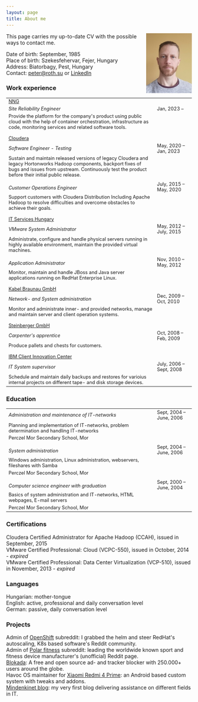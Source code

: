 ```yaml
---
layout: page
title: About me
---
```

<img src="/assets/pic/peter.jpg" align="right" width="124" height="162"/>
This page carries my up-to-date CV with the possible ways to contact me.  
  
Date of birth: September, 1985  
Place of birth: Szekesfehervar, Fejer, Hungary  
Address: Biatorbagy, Pest, Hungary  
Contact: peter@roth.su or [LinkedIn](https://www.linkedin.com/in/thisispeterroth/)  
  
<style>
  table, tr, td {
    align: left;
    font-size: .8rem;
  }
</style>

### Work experience
<table>
  <col width="80%">
  <col width="20%">
  <tr>
    <td><a href="https://nng.com/" target="_blank">NNG</a></td>
  </tr>
  <tr>
    <td><i>Site Reliability Engineer</i></td>
    <td>Jan, 2023 &ndash; </td>
  </tr>
  <tr>
    <td style="border-bottom: 10px solid transparent;">Provide the platform for the company's product using public cloud with the help of container orchestration, infrastructure as code, monitoring services and related software tools.</td>
  </tr>
  <tr>
    <td><a href="https://www.cloudera.com/" target="_blank">Cloudera</a></td>
  </tr>
  <tr>
    <td><i>Software Engineer - Testing</i></td>
    <td>May, 2020 &ndash; Jan, 2023</td>
  </tr>
  <tr>
    <td style="border-bottom: 10px solid transparent;">Sustain and maintain released versions of legacy Cloudera and legacy Hortonworks Hadoop components, backport fixes of bugs and issues from upstream. Continuously test the product before their initial public release.</td>
  </tr>
  <tr>
    <td><i>Customer Operations Engineer</i></td>
    <td>July, 2015 &ndash; May, 2020</td>
  </tr>
  <tr>
    <td style="border-bottom: 10px solid transparent;">Support customers with Cloudera Distribution Including Apache Hadoop to resolve difficulties and overcome obstacles to achieve their goals.</td>
  </tr>
  <tr>
    <td><a href="https://www.it-services.hu/" target="_blank">IT Services Hungary</a></td>
  </tr>
  <tr>
    <td><i>VMware System Administrator</i></td>
    <td>May, 2012 &ndash; July, 2015</td>
  </tr>
  <tr>
    <td style="border-bottom: 10px solid transparent;">Administrate, configure and handle physical servers running in highly available environment, maintain the provided virtual machines.</td>
  </tr>
  <tr>
    <td><i>Application Administrator</i></td>
    <td>Nov, 2010 &ndash; May, 2012</td>
  </tr>
  <tr>
    <td style="border-bottom: 10px solid transparent;">Monitor, maintain and handle JBoss and Java server applications running on RedHat Enterprise Linux.</td>
  </tr>
  <tr>
    <td><a href="https://www.kabel-braunau.tv/" target="_blank">Kabel Braunau GmbH</a></td>
  </tr>
  <tr>
    <td><i>Network- and System administration</i></td>
    <td>Dec, 2009 &ndash; Oct, 2010</td>
  </tr>
  <tr>
    <td style="border-bottom: 10px solid transparent;">Monitor and administrate inner- and provided networks, manage and maintain server and client operation systems.</td>
  </tr>
  <tr>
    <td><a href="http://www.kisten.at" target="_blank">Steinberger GmbH</a></td>
  </tr>
  <tr>
    <td><i>Carpenter's apprentice</i></td>
    <td>Oct, 2008 &ndash; Feb, 2009</td>
  </tr>
  <tr>
    <td style="border-bottom: 10px solid transparent;">Produce pallets and chests for customers.</td>
  </tr>
  <tr>
    <td><a href="https://www.ibm.com/hu-en" target="_blank">IBM Client Innovation Center</a></td>
  </tr>
  <tr>
    <td><i>IT System supervisor</i></td>
    <td>July, 2006 &ndash; Sept, 2008</td>
  </tr>
  <tr>
    <td>Schedule and maintain daily backups and restores for varioius internal projects on different tape- and disk storage devices.</td>
  </tr>
</table>

### Education
<table>
  <col width="80%">
  <col width="20%">
  <tr>
    <td><i>Administration and maintenance of IT-networks</i></td>
    <td>Sept, 2004 &ndash; June, 2006</td>
  </tr>
  <tr>
    <td>Planning and implementation of IT-networks, problem determination and handling IT-networks</td>
  </tr>
  <tr>
    <td style="border-bottom: 10px solid transparent;">Perczel Mor Secondary School, Mor</td>
  </tr>
  <tr>
    <td><i>System administration</i></td>
    <td>Sept, 2004 &ndash; June, 2006</td>
  </tr>
  <tr>
    <td>Windows administration, Linux administration, webservers, fileshares with Samba</td>
  </tr>
  <tr>
    <td style="border-bottom: 10px solid transparent;">Perczel Mor Secondary School, Mor</td>
  </tr>
  <tr>
    <td><i>Computer science engineer with graduation</i></td>
    <td>Sept, 2000 &ndash; June, 2004</td>
  </tr>
  <tr>
    <td>Basics of system administration and IT-networks, HTML webpages, E-mail servers</td>
  </tr>
  <tr>
    <td>Perczel Mor Secondary School, Mor</td>
  </tr>
</table>

### Certifications
Cloudera Certified Administrator for Apache Hadoop (CCAH), issued in September, 2015  
VMware Certified Professional: Cloud (VCPC-550), issued in October, 2014 - _expired_  
VMware Certified Professional: Data Center Virtualization (VCP-510), issued in November, 2013 - _expired_  

### Languages
Hungarian: mother-tongue  
English: active, professional and daily conversation level  
German: passive, daily conversation level  

### Projects
Admin of [OpenShift](https://www.reddit.com/r/openshift/) subreddit: I grabbed the helm and steer RedHat's autoscaling, K8s based software's Reddit community.  
Admin of [Polar fitness](https://www.reddit.com/r/Polarfitness/) subreddit: leading the worldwide known sport and fitness device manufacturer's (unofficial) Reddit page.  
[Blokada](https://github.com/blokadaorg/blokada): A free and open source ad- and tracker blocker with 250.000+ users around the globe.  
Havoc OS maintainer for [Xiaomi Redmi 4 Prime](https://github.com/peterroth/android_device_xiaomi_markw): an Android based custom system with tweaks and addons.  
[Mindenkinet blog](https://mindenkinet.wordpress.com/): my very first blog delivering assistance on different fields in IT.

